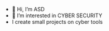 - 👋 Hi, I’m ASD
- 👀 I’m interested in CYBER SECURITY
- I create small projects on cyber tools 


<!---
anandha0203/anandha0203 is a ✨ special ✨ repository because its `README.md` (this file) appears on your GitHub profile.
You can click the Preview link to take a look at your changes.
--->
